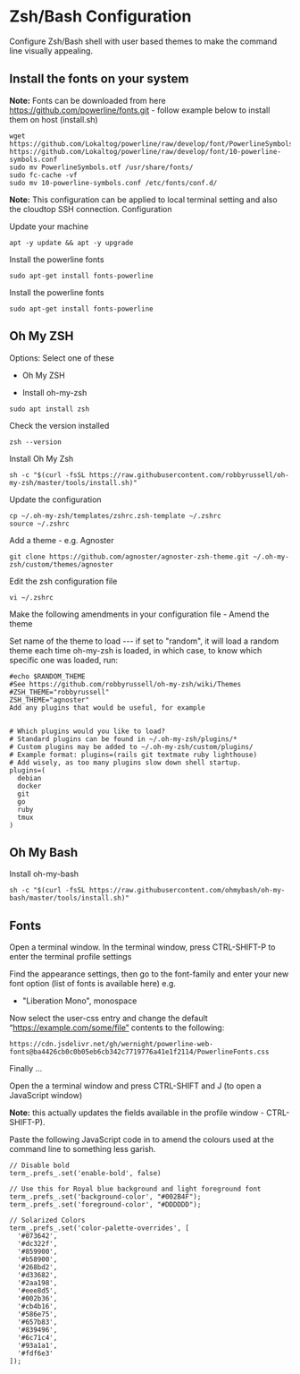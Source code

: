 # Zsh/Bash Configuration
 
Configure Zsh/Bash shell with user based themes to make the command line visually appealing.

## Install the fonts on your system

__Note:__ Fonts can be downloaded from here
https://github.com/powerline/fonts.git - follow example below to install them on host (install.sh)

```
wget https://github.com/Lokaltog/powerline/raw/develop/font/PowerlineSymbols.otf https://github.com/Lokaltog/powerline/raw/develop/font/10-powerline-symbols.conf
sudo mv PowerlineSymbols.otf /usr/share/fonts/
sudo fc-cache -vf
sudo mv 10-powerline-symbols.conf /etc/fonts/conf.d/
```


__Note:__ This configuration can be applied to local terminal setting and also the cloudtop SSH connection.
Configuration 

Update your machine
```
apt -y update && apt -y upgrade
```

Install the powerline fonts
```
sudo apt-get install fonts-powerline
```


Install the powerline fonts
```
sudo apt-get install fonts-powerline
```


## Oh My ZSH

Options: Select one of these 

* Oh My ZSH

* Install oh-my-zsh


```
sudo apt install zsh
```


Check the version installed

```
zsh --version
```


Install Oh My Zsh

```
sh -c "$(curl -fsSL https://raw.githubusercontent.com/robbyrussell/oh-my-zsh/master/tools/install.sh)"
```

Update the configuration
```
cp ~/.oh-my-zsh/templates/zshrc.zsh-template ~/.zshrc
source ~/.zshrc
```
Add a theme - e.g. Agnoster

```
git clone https://github.com/agnoster/agnoster-zsh-theme.git ~/.oh-my-zsh/custom/themes/agnoster
```

Edit the zsh configuration file

```
vi ~/.zshrc
```

Make the following amendments in your configuration file - Amend the theme


Set name of the theme to load --- if set to "random", it will load a random theme each time oh-my-zsh is loaded, in which case, to know which specific one was loaded, run: 

```
#echo $RANDOM_THEME
#See https://github.com/robbyrussell/oh-my-zsh/wiki/Themes
#ZSH_THEME="robbyrussell"
ZSH_THEME="agnoster"
Add any plugins that would be useful, for example


# Which plugins would you like to load?
# Standard plugins can be found in ~/.oh-my-zsh/plugins/*
# Custom plugins may be added to ~/.oh-my-zsh/custom/plugins/
# Example format: plugins=(rails git textmate ruby lighthouse)
# Add wisely, as too many plugins slow down shell startup.
plugins=(
  debian
  docker
  git
  go
  ruby
  tmux
)
```


## Oh My Bash

Install oh-my-bash
```
sh -c "$(curl -fsSL https://raw.githubusercontent.com/ohmybash/oh-my-bash/master/tools/install.sh)"
```




## Fonts

Open a terminal window. In the terminal window, press CTRL-SHIFT-P to enter the terminal profile settings

Find the appearance settings, then go to the font-family and enter your new font option (list of fonts is available here) e.g.

* "Liberation Mono", monospace


Now select the user-css entry and change the default “https://example.com/some/file” contents to the following:
```
https://cdn.jsdelivr.net/gh/wernight/powerline-web-fonts@ba4426cb0c0b05eb6cb342c7719776a41e1f2114/PowerlineFonts.css
```

Finally …

Open the a terminal window and press CTRL-SHIFT and J (to open a JavaScript window)  

__Note:__ this actually updates the fields available in the profile window - CTRL-SHIFT-P).

Paste the following JavaScript code in to amend the colours used at the command line to something less garish.

```
// Disable bold 
term_.prefs_.set('enable-bold', false) 

// Use this for Royal blue background and light foreground font 
term_.prefs_.set('background-color', "#002B4F");
term_.prefs_.set('foreground-color', "#DDDDDD");

// Solarized Colors
term_.prefs_.set('color-palette-overrides', [
  '#073642', 
  '#dc322f', 
  '#859900', 
  '#b58900', 
  '#268bd2', 
  '#d33682', 
  '#2aa198', 
  '#eee8d5', 
  '#002b36', 
  '#cb4b16', 
  '#586e75', 
  '#657b83', 
  '#839496', 
  '#6c71c4', 
  '#93a1a1', 
  '#fdf6e3'
]);

```


